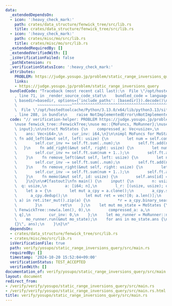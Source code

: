 ```yaml
---
data:
  _extendedDependsOn:
  - icon: ':heavy_check_mark:'
    path: crates/data_structure/fenwick_tree/src/lib.rs
    title: crates/data_structure/fenwick_tree/src/lib.rs
  - icon: ':heavy_check_mark:'
    path: crates/misc/mo/src/lib.rs
    title: crates/misc/mo/src/lib.rs
  _extendedRequiredBy: []
  _extendedVerifiedWith: []
  _isVerificationFailed: false
  _pathExtension: rs
  _verificationStatusIcon: ':heavy_check_mark:'
  attributes:
    PROBLEM: https://judge.yosupo.jp/problem/static_range_inversions_query
    links:
    - https://judge.yosupo.jp/problem/static_range_inversions_query
  bundledCode: "Traceback (most recent call last):\n  File \"/opt/hostedtoolcache/Python/3.13.0/x64/lib/python3.13/site-packages/onlinejudge_verify/documentation/build.py\"\
    , line 71, in _render_source_code_stat\n    bundled_code = language.bundle(stat.path,\
    \ basedir=basedir, options={'include_paths': [basedir]}).decode()\n          \
    \         ~~~~~~~~~~~~~~~^^^^^^^^^^^^^^^^^^^^^^^^^^^^^^^^^^^^^^^^^^^^^^^^^^^^^^^^^^^^^^^^^^\n\
    \  File \"/opt/hostedtoolcache/Python/3.13.0/x64/lib/python3.13/site-packages/onlinejudge_verify/languages/rust.py\"\
    , line 288, in bundle\n    raise NotImplementedError\nNotImplementedError\n"
  code: "// verification-helper: PROBLEM https://judge.yosupo.jp/problem/static_range_inversions_query\n\
    \nuse fenwick_tree::FenwickTree;\nuse mo::{MoFuncs, MoRunner};\nuse proconio::{fastout,\
    \ input};\n\nstruct MoStates {\n    compressed_a: Vec<usize>,\n    ft: FenwickTree<i64>,\n\
    \    ans: Vec<i64>,\n    cur_inv: i64,\n}\n\nimpl MoFuncs for MoStates {\n   \
    \ fn add_left(&mut self, left: usize) {\n        let num = self.compressed_a[left];\n\
    \        self.cur_inv += self.ft.sum(..num);\n        self.ft.add(num, 1);\n \
    \   }\n    fn add_right(&mut self, right: usize) {\n        let num = self.compressed_a[right];\n\
    \        self.cur_inv += self.ft.sum(num + 1..);\n        self.ft.add(num, 1);\n\
    \    }\n    fn remove_left(&mut self, left: usize) {\n        let num = self.compressed_a[left];\n\
    \        self.cur_inv -= self.ft.sum(..num);\n        self.ft.add(num, -1);\n\
    \    }\n    fn remove_right(&mut self, right: usize) {\n        let num = self.compressed_a[right];\n\
    \        self.cur_inv -= self.ft.sum(num + 1..);\n        self.ft.add(num, -1);\n\
    \    }\n    fn memo(&mut self, id: usize) {\n        self.ans[id] = self.cur_inv;\n\
    \    }\n}\n\n#[fastout]\nfn main() {\n    input! {\n        n: usize,\n      \
    \  q: usize,\n        a: [i64; n],\n        l_r: [(usize, usize); q],\n    }\n\
    \    let a = {\n        let mut a_cpy = a.clone();\n        a_cpy.sort();\n  \
    \      a_cpy.dedup();\n        let mut ret = vec![0; a.len()];\n        for (r,\
    \ a) in ret.iter_mut().zip(a) {\n            *r = a_cpy.binary_search(&a).unwrap();\n\
    \        }\n        ret\n    };\n    let mut mo_state = MoStates {\n        ft:\
    \ FenwickTree::new(a.len(), 0),\n        compressed_a: a,\n        ans: vec![0;\
    \ q],\n        cur_inv: 0,\n    };\n    let mo_runner = MoRunner::new(n, l_r);\n\
    \    mo_runner.run(&mut mo_state);\n    for ans in mo_state.ans {\n        println!(\"\
    {}\", ans);\n    }\n}\n"
  dependsOn:
  - crates/data_structure/fenwick_tree/src/lib.rs
  - crates/misc/mo/src/lib.rs
  isVerificationFile: true
  path: verify/yosupo/static_range_inversions_query/src/main.rs
  requiredBy: []
  timestamp: '2024-10-20 15:52:04+09:00'
  verificationStatus: TEST_ACCEPTED
  verifiedWith: []
documentation_of: verify/yosupo/static_range_inversions_query/src/main.rs
layout: document
redirect_from:
- /verify/verify/yosupo/static_range_inversions_query/src/main.rs
- /verify/verify/yosupo/static_range_inversions_query/src/main.rs.html
title: verify/yosupo/static_range_inversions_query/src/main.rs
---
```


